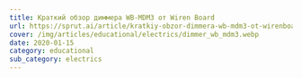 ```yaml
---
title: Краткий обзор диммера WB-MDM3 от Wiren Board
url: https://sprut.ai/article/kratkiy-obzor-dimmera-wb-mdm3-ot-wirenboard
cover: /img/articles/educational/electrics/dimmer_wb_mdm3.webp
date: 2020-01-15
category: educational
sub_category: electrics
---
```

